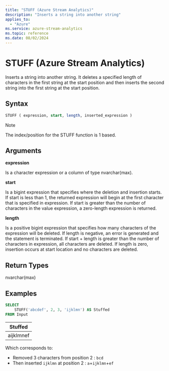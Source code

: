 ```yaml
---
title: "STUFF (Azure Stream Analytics)"
description: "Inserts a string into another string"
applies_to:
  - "Azure"
ms.service: azure-stream-analytics
ms.topic: reference
ms.date: 08/02/2024
---
```


# STUFF (Azure Stream Analytics)

Inserts a string into another string. It deletes a specified length of characters in the first string at the start position and then inserts the second string into the first string at the start position.

## Syntax

```SQL
STUFF ( expression, start, length, inserted_expression )
```

> [!NOTE]
> The index/position for the STUFF function is 1 based.

## Arguments

**expression**

Is a character expression or a column of type nvarchar(max).

**start**

Is a bigint expression that specifies where the deletion and insertion starts. If start is less than 1, the returned expression will begin at the first character that is specified in expression. If start is greater than the number of characters in the value expression, a zero-length expression is returned.

**length**

Is a positive bigint expression that specifies how many characters of the expression will be deleted. If length is negative, an error is generated and the statement is terminated. If start + length is greater than the number of characters in expression, all characters are deleted. If length is zero, insertion occurs at start location and no characters are deleted.

## Return Types

nvarchar(max)

## Examples

```SQL
SELECT
    STUFF('abcdef', 2, 3, 'ijklmn') AS Stuffed
FROM Input
```

|Stuffed|
|-|
|aijklmnef|

Which corresponds to:

- Removed 3 characters from position 2 : `bcd`
- Then inserted `ijklmn` at position 2 : `a`+`ijklmn`+`ef`

